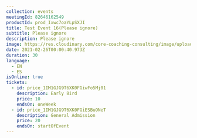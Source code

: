 ```yaml
---
collection: events
meetingId: 82646162549
productId: prod_Ixwc7oaYLpSXJI
title: Test Event 16(Please ignore)
subtitle: Please ignore
description: Please ignore
image: https://res.cloudinary.com/core-coaching-consulting/image/upload/v1600812431/happy%20group.jpg
date: 2021-02-26T00:00:40.973Z
duration: 30
language:
  - EN
  - ES
isOnline: true
tickets:
  - id: price_1IM1GJG9T6XK0FGiwFo5Mj01
    description: Early Bird
    price: 10
    endsOn: oneWeek
  - id: price_1IM1GJG9T6XK0FGiESBuONeT
    description: General Admission
    price: 20
    endsOn: startOfEvent
---
```

